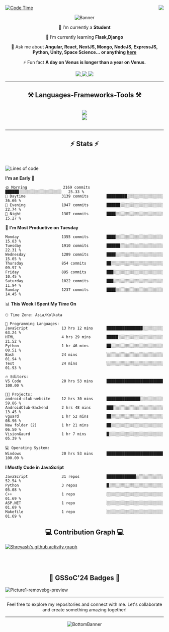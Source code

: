 <div>
 
<img align="right" src="https://visitor-badge.laobi.icu/badge?page_id=shreyash3087.shreyash3087" />

 [![Code Time](https://wakatime.com/badge/user/cd5f70df-e644-46f4-a03b-e1ce78615131.svg)](https://wakatime.com/@cd5f70df-e644-46f4-a03b-e1ce78615131)
 
</div>


<div align="center">
 
![Banner](https://github.com/user-attachments/assets/fe33d289-b057-4d85-ad76-3103802aa9e1)

</div>


<div align="center">
 
 🔭 I’m currently a **Student** 
 
 🌱 I’m currently learning **Flask,Django**

💬 Ask me about **Angular, React, NextJS, Mongo, NodeJS, ExpressJS, Python, Unity, Space Science... or anything [here](https://github.com/shreyash3087/shreyash3087/issues)**

⚡ Fun fact **A day on Venus is longer than a year on Venus.**

</div>
 
<div align="center"> 
  <a href="mailto:shreyash3087@gmail.com">
    <img src="https://img.shields.io/badge/Gmail-333333?style=for-the-badge&logo=gmail&logoColor=red" />
  </a>
  <a href="https://www.linkedin.com/in/shreyash-srivastava-1a1161280" target="_blank">
    <img src="https://img.shields.io/badge/LinkedIn-0077B5?style=for-the-badge&logo=linkedin&logoColor=white" target="_blank" />
  </a>
  <a href="https://github.com/shreyash3087" target="_blank">
     <img src="https://img.shields.io/badge/Github-FF5722?style=for-the-badge&logo=github&logoColor=white" target="_blank" />
  </a>
</div>
<hr/>
 
<h2 align="center">⚒️ Languages-Frameworks-Tools ⚒️</h2>
<br/>
<div align="center">
    <img src="https://skillicons.dev/icons?i=react,bootstrap,html,css,vscode,github,figma,cpp,vercel,netlify" /><br>
    <img src="https://skillicons.dev/icons?i=tailwind,git,nodejs,python,javascript,typescript,express,firebase,mongodb,nextjs,unity,azure,blender" /><br>
</div>

<br/>
<hr/>

<h2 align="center">⚡ Stats ⚡</h2>

<br>
<div>
 
 
<!--START_SECTION:waka-->
![Lines of code](https://img.shields.io/badge/From%20Hello%20World%20I%27ve%20Written-5.2%20million%20lines%20of%20code-blue)

**I'm an Early 🐤** 

```text
🌞 Morning                2169 commits        ██████░░░░░░░░░░░░░░░░░░░   25.33 % 
🌆 Daytime                3139 commits        █████████░░░░░░░░░░░░░░░░   36.66 % 
🌃 Evening                1947 commits        ██████░░░░░░░░░░░░░░░░░░░   22.74 % 
🌙 Night                  1307 commits        ████░░░░░░░░░░░░░░░░░░░░░   15.27 % 
```
📅 **I'm Most Productive on Tuesday** 

```text
Monday                   1355 commits        ████░░░░░░░░░░░░░░░░░░░░░   15.83 % 
Tuesday                  1910 commits        ██████░░░░░░░░░░░░░░░░░░░   22.31 % 
Wednesday                1289 commits        ████░░░░░░░░░░░░░░░░░░░░░   15.05 % 
Thursday                 854 commits         ██░░░░░░░░░░░░░░░░░░░░░░░   09.97 % 
Friday                   895 commits         ███░░░░░░░░░░░░░░░░░░░░░░   10.45 % 
Saturday                 1022 commits        ███░░░░░░░░░░░░░░░░░░░░░░   11.94 % 
Sunday                   1237 commits        ████░░░░░░░░░░░░░░░░░░░░░   14.45 % 
```


📊 **This Week I Spent My Time On** 

```text
🕑︎ Time Zone: Asia/Kolkata

💬 Programming Languages: 
JavaScript               13 hrs 12 mins      ████████████████░░░░░░░░░   63.24 % 
HTML                     4 hrs 29 mins       █████░░░░░░░░░░░░░░░░░░░░   21.52 % 
Python                   1 hr 46 mins        ██░░░░░░░░░░░░░░░░░░░░░░░   08.51 % 
Bash                     24 mins             ░░░░░░░░░░░░░░░░░░░░░░░░░   01.94 % 
Text                     24 mins             ░░░░░░░░░░░░░░░░░░░░░░░░░   01.93 % 

🔥 Editors: 
VS Code                  20 hrs 53 mins      █████████████████████████   100.00 % 

🐱‍💻 Projects: 
android-club-website     12 hrs 30 mins      ███████████████░░░░░░░░░░   59.86 % 
AndroidClub-Backend      2 hrs 48 mins       ███░░░░░░░░░░░░░░░░░░░░░░   13.45 % 
vguard                   1 hr 52 mins        ██░░░░░░░░░░░░░░░░░░░░░░░   08.96 % 
New folder (2)           1 hr 21 mins        ██░░░░░░░░░░░░░░░░░░░░░░░   06.50 % 
VisionGaurd              1 hr 7 mins         █░░░░░░░░░░░░░░░░░░░░░░░░   05.39 % 

💻 Operating System: 
Windows                  20 hrs 53 mins      █████████████████████████   100.00 % 
```

**I Mostly Code in JavaScript** 

```text
JavaScript               31 repos            █████████████░░░░░░░░░░░░   52.54 % 
Python                   3 repos             █░░░░░░░░░░░░░░░░░░░░░░░░   05.08 % 
C++                      1 repo              ░░░░░░░░░░░░░░░░░░░░░░░░░   01.69 % 
ASP.NET                  1 repo              ░░░░░░░░░░░░░░░░░░░░░░░░░   01.69 % 
Makefile                 1 repo              ░░░░░░░░░░░░░░░░░░░░░░░░░   01.69 % 
```




<!--END_SECTION:waka-->

</div>

<div>
  <div align="center" ><h2 align="center">💻 Contribution Graph 💻</h2></div>
 
  [![Shreyash's github activity graph](https://github-readme-activity-graph.vercel.app/graph?username=shreyash3087&hide_border=true&theme=github)](https://github.com/ashutosh00710/github-readme-activity-graph)
 
</div>

<br/><br/>

<h2 align="center">🔰 GSSoC'24 Badges 🔰</h2>

![Picture1-removebg-preview](https://github.com/user-attachments/assets/4ece96a5-043a-44df-b51b-40738d3603ff)

<div align="center"> 
  <hr/>
  Feel free to explore my repositories and connect with me. Let's collaborate and create something amazing together!
  <hr/>
</div>

<div align="center">
 
![BottomBanner](https://github.com/user-attachments/assets/7afe064f-9b9f-401d-bec1-35c8625bb3dc)

</div>

